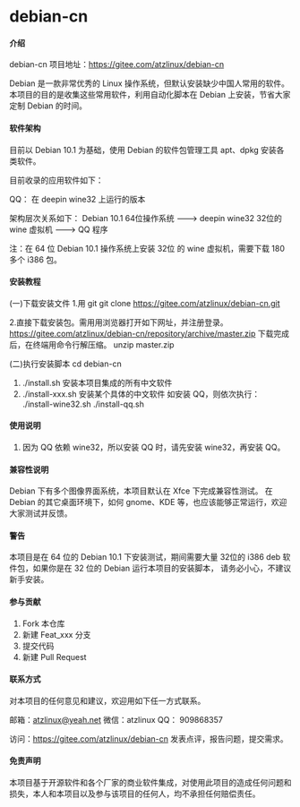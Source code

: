 # debian-cn

#### 介绍
debian-cn 项目地址：https://gitee.com/atzlinux/debian-cn

Debian 是一款非常优秀的 Linux 操作系统，但默认安装缺少中国人常用的软件。
本项目的目的是收集这些常用软件，利用自动化脚本在 Debian 上安装，节省大家定制 Debian 的时间。

#### 软件架构
目前以 Debian 10.1 为基础，使用 Debian 的软件包管理工具 apt、dpkg 安装各类软件。

目前收录的应用软件如下：

QQ：
在 deepin wine32 上运行的版本

架构层次关系如下：
Debian 10.1 64位操作系统 ---> deepin wine32 32位的 wine 虚拟机  --->  QQ 程序

注：在 64 位 Debian 10.1 操作系统上安装 32位 的 wine 虚拟机，需要下载 180 多个 i386 包。


#### 安装教程

(一)下载安装文件
1.用 git
git clone https://gitee.com/atzlinux/debian-cn.git

2.直接下载安装包。需用用浏览器打开如下网址，并注册登录。
https://gitee.com/atzlinux/debian-cn/repository/archive/master.zip
下载完成后，在终端用命令行解压缩。
unzip master.zip

(二)执行安装脚本
cd debian-cn

1. ./install.sh  安装本项目集成的所有中文软件
2. ./install-xxx.sh 安装某个具体的中文软件
如安装 QQ，则依次执行：
./install-wine32.sh
./install-qq.sh

#### 使用说明

1. 因为 QQ 依赖 wine32，所以安装 QQ 时，请先安装 wine32，再安装 QQ。

#### 兼容性说明

Debian 下有多个图像界面系统，本项目默认在 Xfce 下完成兼容性测试。
在 Debian 的其它桌面环境下，如何 gnome、KDE 等，也应该能够正常运行，欢迎大家测试并反馈。

#### 警告
本项目是在 64 位的 Debian 10.1 下安装测试，期间需要大量 32位的 i386 deb 软件包，如果你是在 32 位的 Debian 运行本项目的安装脚本，
请务必小心，不建议新手安装。

#### 参与贡献

1. Fork 本仓库
2. 新建 Feat_xxx 分支
3. 提交代码
4. 新建 Pull Request

#### 联系方式

对本项目的任何意见和建议，欢迎用如下任一方式联系。

邮箱：atzlinux@yeah.net
微信：atzlinux
QQ：  909868357

访问：https://gitee.com/atzlinux/debian-cn  发表点评，报告问题，提交需求。

#### 免责声明
本项目基于开源软件和各个厂家的商业软件集成，对使用此项目的造成任何问题和损失，本人和本项目以及参与该项目的任何人，均不承担任何赔偿责任。

